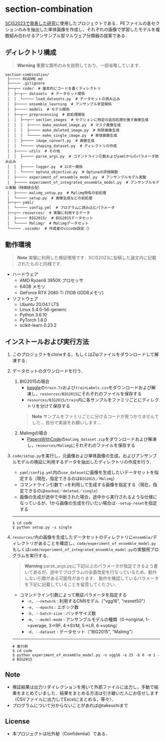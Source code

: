 # section-combination

[SCIS2023で発表した研究](https://sec.inf.shizuoka.ac.jp/publications/20230125_TMNO2023/#:~:text=Jan%202023.%0A%20%5B-,Paper,-%5D)に使用したプロジェクトである．PEファイルの各セクションのみを抽出した単体画像を作成し，それぞれの画像で学習したモデルを複数組み合わせるアンサンブル型マルウェア分類器の提案である．

## ディレクトリ構成

> **Warning**
> 重要な箇所のみを説明しており，一部省略しています．

```shell-session
section-combination/
 ├───── README.md
 ├───── .gitignore
 ├──┬── code/  # 基本的にコードを書くディレクトリ
 │  ├──┬── datasets  # データセット関係
 │  │  └───── load_datasets.py  # データセットの読み込み
 │  ├───── ensemble_learning  # アンサンブル学習関係
 │  ├───── models  # モデル関係
 │  ├──┬── preprocessing  # 前処理関係
 │  │  ├──┬── section_images  # セクションに特定の追加処理を施す画像生成
 │  │  │  ├───── make_masked_image.py  # マスク画像生成
 │  │  │  ├───── make_deleted_image.py  # 削除画像生成
 │  │  │  └───── make_single_image.py  # 単体画像生成
 │  │  ├───── image_convert.py  # 画像生成
 │  │  └───── shaping_dataset.py  # ディレクトリの作成
 │  ├───── utils  # その他
 │  │  ├───── parse_args.py  # コマンドライン引数およびyamlからのパラメータ読み込み
 │  │  ├───── logger.py  # ロガー関係
 │  │  └───── optuna_objective.py  # Optunaの評価関数
 │  ├───── experiment_of_ensemble_model.py  # アンサンブルモデル実験
 │  ├───── experiment_of_integrated_ensemble_model.py  # アンサンブルモデル実験（特徴統合型）
 │  ├───── malimg_setup.py  # Malimg特有の前処理
 │  └───── setup.py  # 画像生成などの前処理
 ├──┬── yaml/
 │  └───── config.yml  # プログラムに読み込むパラメータ
 ├──┬── resources/  # 実験に利用するデータ
 │  ├───── BIG2015/  # BIG2015データセット
 │  └───── Malimg/  # Malimgデータセット
 └───── .vscode/  # 作成者のvscode設定（）
```

## 動作環境

> **Note**
> 実験に利用した検証環境です．SCIS2023に投稿した論文内に記載されたものと同様です．

- ハードウェア
    - AMD Ryzen9 3950X プロセッサ
    - 64GB メモリ
    - GeForce RTX 2080 Ti (11GB GDDRメモリ)
- ソフトウェア
    - Ubuntu 20.04.1 LTS
    - Linux 5.4.0-56-generic
    - Python 3.6.10
    - PyTorch 1.8.0
    - scikit-learn 0.23.2

## インストールおよび実行方法

1. このプロジェクトをcloneする，もしくはZipファイルをダウンロードして解凍する．

2. データセットのダウンロードを行う．
    1. BIG2015の場合
        - [kaggle](https://www.kaggle.com/competitions/malware-classification/data)の`train.7z`および`trainLabels.csv`をダウンロードおよび解凍し，`resources/BIG2015`にそれぞれのファイルを保存する
        - `resources/BIG2015/train`内に各サンプルをファミリごとにディレクトリを分けて保存する
        > **Note**
        > サンプルをファミリごとに分けるコードが見つかりませんでした...
        > 自分で実装をお願いします...
    2. Malimgの場合
        - [PapersWithCode](https://paperswithcode.com/dataset/malimg)の`malimg_dataset.zip`をダウンロードおよび解凍し，`resources/Malimg`にそれぞれのファイルを保存する

3. `code/setup.py`を実行し，元画像および単体画像の生成，およびアンサンブルモデルの検証に利用するデータを抽出したディレクトリの作成を行う．
    - `yaml/config.yml`内の`use_dataset`に画像を生成したいデータセットを指定する（現在，指定できるのは`BIG2015`／`Malimg`）
    - コマンドライン引数で`-s`を利用して生成する画像を指定する（現在，指定できるのは`masked`／`deleted`／`single`）
    - 画像の生成が途中で中断された場合，途中から実行されるような仕様になっているが，1から画像の生成を行いたい場合は`--setup-reset`を指定する

    ---
    ```shell-session
    $ cd code
    $ python setup.py -s single
    ```

4. `resources/`内の画像を生成したデータセットのディレクトリに`ensemble/`ディレクトリがあることを確認し，`code/experiment_of_ensemble_model.py`もしくは`code/experiment_of_integrated_ensemble_model.py`の実験用プログラムを実行する．
    > **Warning**
    > parse_args.pyに下記以上のパラメータが指定できるよう書いてあるが，途中でプログラムの全面改変を行なっているため，動作しない引数がある可能性があります．
    > 動作を確認しているパラメータを下記に記載していることを留意してください．

    - コマンドライン引数によって検証パラメータを指定する
        - `-n, --network` : 利用するCNNモデル（"vgg16", "resnet50"）
        - `-e, --epochs` : エポック数
        - `-b, --batch-size` : バッチサイズ数
        - `-m, --model-mode` : アンサンブルモデルの種類（0->original, 1->average, 3->RF, 4->SVM, 5->LR, 6->voting）
        - `-d, --dataset` : データセット（"BIG2015", "Malimg"）
    ---
    ```shell-session
    # 実行例
    $ cd code
    $ python experiment_of_ensemble_model.py -n vgg16 -e 25 -b 6 -m 1 -d BIG2015
    ```

## Note

- 検証結果は出力リダイレクションを用いて外部ファイルに出力し，手動で結果をまとめていました．結果をまとめる方法は引き継いだ人にお任せします（CSVファイルに出力してExcelにまとめる，等々）．
- プログラムについて分からないことがあれば@takeuchiまで

## License

- 本プロジェクトは社外秘（Confidential）である．
